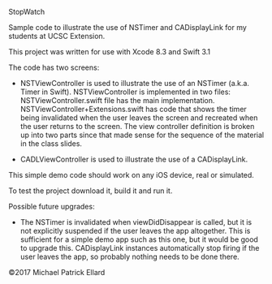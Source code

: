 
StopWatch

Sample code to illustrate the use of NSTimer and CADisplayLink for my students at UCSC Extension.

This project was written for use with Xcode 8.3 and Swift 3.1

The code has two screens:

- NSTViewController is used to illustrate the use of an NSTimer (a.k.a. Timer in Swift).  NSTViewController is implemented in two files:  NSTViewController.swift file has the main implementation.  NSTViewController+Extensions.swift has code that shows the timer being invalidated when the user leaves the screen and recreated when the user returns to the screen. The view controller definition is broken up into two parts since that made sense for the sequence of the material in the class slides.  

- CADLViewController is used to illustrate the use of a CADisplayLink.

This simple demo code should work on any iOS device, real or simulated.

To test the project download it, build it and run it.  

Possible future upgrades:

- The NSTimer is invalidated when viewDidDisappear is called, but it is not explicitly suspended if the user leaves the app altogether.  This is sufficient for a simple demo app such as this one, but it would be good to upgrade this.  CADisplayLink instances automatically stop firing if the user leaves the app, so probably nothing needs to be done there.

©2017 Michael Patrick Ellard

